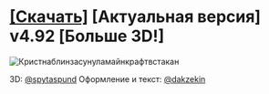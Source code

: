 # [[Скачать]](https://github.com/IBit-mc-server/ResourcePack/releases/tag/Новейшая-версия-ресурспака) [Актуальная версия] v4.92 [Больше 3D!]

![Кристнаблинзасунуламайнкрафтвстакан](https://github.com/IBit-mc-server/ResourcePack/assets/98075804/481a98b7-c53b-4ebf-97bd-77444e2011e7)


 3D: [@spytaspund](https://github.com/spytaspund)
 Оформление и текст: [@dakzekin](https://github.com/dakzekin)
